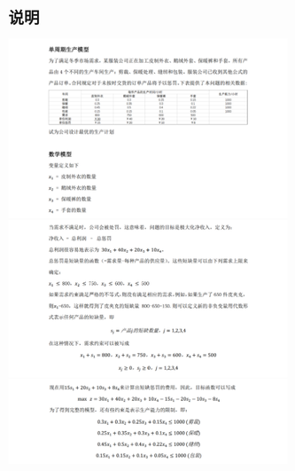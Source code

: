 # 说明

![image](https://github.com/zenghang-feng/operation_optimization/blob/main/01-线性规划-生产库存控制/图片附件/png_1.png)
![image](https://github.com/zenghang-feng/operation_optimization/blob/main/01-线性规划-生产库存控制/图片附件/png_2.png)
![image](https://github.com/zenghang-feng/operation_optimization/blob/main/01-线性规划-生产库存控制/图片附件/png_3.png)
